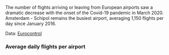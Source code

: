 
The number of flights arriving or leaving from European airports saw a dramatic decrease with the onset of the Covid-19 pandemic in March 2020. Amsterdam - Schipol remains the busiest airport, averaging 1,150 flights per day since January 2016.

Data: [Eurocontrol](https://ansperformance.eu/data/)

### Average daily flights per airport